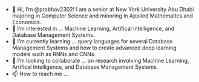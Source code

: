 - 👋 Hi, I’m @prabhav2302! I am a senior at New York University Abu Dhabi majoring in Computer Science and minoring in Applied Mathematics and Economics.
- 👀 I’m interested in ... Machine Learning, Artifical Intelligence, and Database Management Systems.
- 🌱 I’m currently learning ... query languages for several Database Management Systems and how to create advanced deep learning models such as RNNs and CNNs.
- 💞️ I’m looking to collaborate ... on research involving Machine Learning, Artifical Intelligence, and Database Management Systems.
- 📫 How to reach me ...

<!---
prabhav2302/prabhav2302 is a ✨ special ✨ repository because its `README.md` (this file) appears on your GitHub profile.
You can click the Preview link to take a look at your changes.
--->
